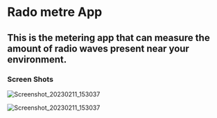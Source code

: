 ﻿# Rado metre App

## This is the metering app that can measure the amount of radio waves present near your environment.

### Screen Shots

<p>
  
![Screenshot_20230211_153037](https://user-images.githubusercontent.com/41485907/218252235-2150d6ef-f0b2-48b4-b740-828aee1dc894.png)

![Screenshot_20230211_153037](https://user-images.githubusercontent.com/41485907/218252238-106cf1cf-1907-4024-b3df-ca3ef1992dfe.png)

</p>
